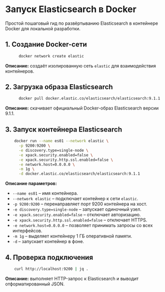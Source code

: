 # Запуск Elasticsearch в Docker

Простой пошаговый гид по развёртыванию Elasticsearch в контейнере Docker для локальной разработки.

## 1. Создание Docker-сети

```bash
      docker network create elastic
````

**Описание:** создаёт изолированную сеть `elastic` для взаимодействия контейнеров.


## 2. Загрузка образа Elasticsearch

```bash
      docker pull docker.elastic.co/elasticsearch/elasticsearch:9.1.1
```

**Описание:** скачивает официальный Docker-образ Elasticsearch версии 9.1.1.


## 3. Запуск контейнера Elasticsearch

```bash
    docker run --name es01 --network elastic \
      -p 9200:9200 \
      -e discovery.type=single-node \
      -e xpack.security.enabled=false \
      -e xpack.security.http.ssl.enabled=false \
      -e network.host=0.0.0.0 \
      -m 1g \
      -d docker.elastic.co/elasticsearch/elasticsearch:9.1.1
```

**Описание параметров:**

* `--name es01` – имя контейнера.
* `--network elastic` – подключает контейнер к сети `elastic`.
* `-p 9200:9200` – перенаправляет порт 9200 контейнера на хост.
* `-e discovery.type=single-node` – запускает одиночный узел.
* `-e xpack.security.enabled=false` – отключает авторизацию.
* `-e xpack.security.http.ssl.enabled=false` – отключает HTTPS.
* `-e network.host=0.0.0.0` – позволяет принимать запросы со всех интерфейсов.
* `-m 1g` – выделяет контейнеру 1 ГБ оперативной памяти.
* `-d` – запускает контейнер в фоне.



## 4. Проверка подключения

```bash
    curl http://localhost:9200 | jq .
```

**Описание:** выполняет HTTP-запрос к Elasticsearch и выводит отформатированный JSON.